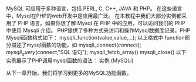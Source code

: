 MySQL 可应用于多种语言，包括 PERL, C, C++, JAVA 和 PHP。 在这些语言中，Mysql在PHP的web开发中是应用最广泛。
在本教程中我们大部分实例都采用了 PHP 语言。如果你想了解 Mysql 在 PHP 中的应用，可以访问我们的 PHP 中使用 Mysqli 介绍。
PHP提供了多种方式来访问和操作Mysql数据库记录。PHP Mysqli函数格式如下：
mysqli_function(value,value,...); 以上格式中 function部分描述了mysql函数的功能，如
mysqli_connect($connect);
mysqli_query($connect,"SQL 语句");
mysqli_fetch_array()
mysqli_close()
以下实例展示了PHP调用mysql函数的语法：
实例 (MySQLi)
<?php
$retval = mysqli_function(value, [value,...]);
if( !$retval )
{
   die ( "相关错误信息" );
}
// 其他 MySQL 或 PHP 语句
?>
从下一章开始，我们将学习到更多的MySQL功能函数。
